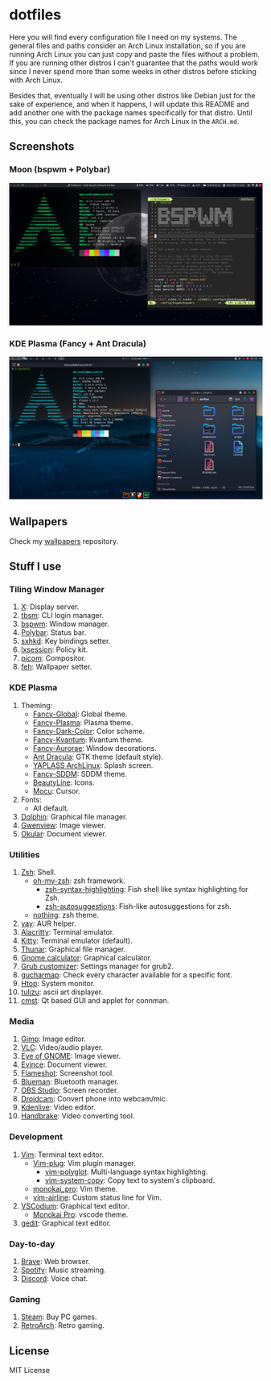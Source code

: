 # dotfiles

Here you will find every configuration file I need on my systems. The general files and paths consider an Arch Linux installation, so if you are running Arch Linux you can just copy and paste the files without a problem. If you are running other distros I can't guarantee that the paths would work since I never spend more than some weeks in other distros before sticking with Arch Linux.

Besides that, eventually I will be using other distros like Debian just for the sake of experience, and when it happens, I will update this README and add another one with the package names specifically for that distro. Until this, you can check the package names for Arch Linux in the `ARCH.md`.

## Screenshots

### Moon (bspwm + Polybar)

![bspwm](https://raw.githubusercontent.com/marcosdly/dotfiles/master/screenshots/bspwm-moon-02.png)

### KDE Plasma (Fancy + Ant Dracula) 

![plasma](https://raw.githubusercontent.com/marcosdly/dotfiles/master/screenshots/plasma-fancy-02.png)

## Wallpapers

Check my [wallpapers](https://github.com/marcosdly/wallpapers) repository.

## Stuff I use

### Tiling Window Manager

1. [X](https://www.x.org/wiki/): Display server.
2. [tbsm](https://loh-tar.github.io/tbsm/): CLI login manager.
3. [bspwm](https://github.com/baskerville/bspwm): Window manager.
4. [Polybar](https://github.com/polybar/polybar): Status bar.
5. [sxhkd](https://github.com/baskerville/sxhkd): Key bindings setter.
6. [lxsession](https://wiki.lxde.org/en/LXSession): Policy kit.
7. [picom](https://github.com/yshui/picom): Compositor.
8. [feh](https://feh.finalrewind.org/): Wallpaper setter.

### KDE Plasma

1. Theming:
    * [Fancy-Global](https://store.kde.org/p/1598652): Global theme.
    * [Fancy-Plasma](https://www.pling.com/p/1598649): Plasma theme.
    * [Fancy-Dark-Color](https://store.kde.org/p/1598635): Color scheme.
    * [Fancy-Kvantum](https://www.pling.com/p/1598643): Kvantum theme.
    * [Fancy-Aurorae](https://store.kde.org/p/1598633): Window decorations.
    * [Ant Dracula](https://www.pling.com/p/1099856): GTK theme (default style).
    * [YAPLASS ArchLinux](https://www.pling.com/p/1477196): Splash screen.
    * [Fancy-SDDM](https://store.kde.org/p/1598626): SDDM theme.
    * [BeautyLine](https://www.pling.com/p/1425426): Icons.
    * [Mocu](https://www.pling.com/p/1526606): Cursor.
2. Fonts:
    * All default.
3. [Dolphin](https://apps.kde.org/dolphin/): Graphical file manager.
4. [Gwenview](https://apps.kde.org/gwenview/): Image viewer.
5. [Okular](https://apps.kde.org/okular/): Document viewer.

### Utilities

1. [Zsh](https://zsh.sourceforge.io/): Shell.
    * [oh-my-zsh](https://github.com/ohmyzsh/ohmyzsh/): zsh framework.
      * [zsh-syntax-highlighting](https://github.com/zsh-users/zsh-syntax-highlighting): Fish shell like syntax highlighting for Zsh.
      * [zsh-autosuggestions](https://github.com/zsh-users/zsh-autosuggestions): Fish-like autosuggestions for zsh.
    * [nothing](https://github.com/eendroroy/nothing): zsh theme.
2. [yay](https://github.com/Jguer/yay): AUR helper.
3. [Alacritty](https://github.com/alacritty/alacritty): Terminal emulator.
4. [Kitty](https://sw.kovidgoyal.net/kitty/): Terminal emulator (default).
5. [Thunar](https://docs.xfce.org/xfce/thunar/start): Graphical file manager.
6. [Gnome calculator](https://wiki.gnome.org/Apps/Calculator): Graphical calculator.
7. [Grub customizer](https://github.com/mdeguzis/grub-customizer): Settings manager for grub2.
8. [gucharmap](https://wiki.gnome.org/Apps/Gucharmap): Check every character available for a specific font.
9. [Htop](https://htop.dev/): System monitor.
10. [tulizu](https://loh-tar.github.io/tulizu/): ascii art displayer.
11. [cmst](https://github.com/andrew-bibb/cmst): Qt based GUI and applet for connman.

### Media

1. [Gimp](https://www.gimp.org/): Image editor.
2. [VLC](https://www.videolan.org/vlc/): Video/audio player.
3. [Eye of GNOME](https://wiki.gnome.org/Apps/EyeOfGnome): Image viewer.
4. [Evince](https://wiki.gnome.org/Apps/Evince): Document viewer.
5. [Flameshot](https://flameshot.org/): Screenshot tool.
6. [Blueman](https://github.com/blueman-project/blueman): Bluetooth manager.
7. [OBS Studio](https://obsproject.com/): Screen recorder.
8. [Droidcam](https://www.dev47apps.com/): Convert phone into webcam/mic.
9. [Kdenlive](https://kdenlive.org/en/): Video editor.
10. [Handbrake](https://handbrake.fr/): Video converting tool.

### Development

1. [Vim](https://github.com/vim/vim): Terminal text editor.
    * [Vim-plug](https://github.com/junegunn/vim-plug): Vim plugin manager.
      * [vim-polyglot](https://github.com/sheerun/vim-polyglot): Multi-language syntax highlighting.
      * [vim-system-copy](https://github.com/christoomey/vim-system-copy): Copy text to system's clipboard.
    * [monokai_pro](https://github.com/Erichain/vim-monokai-pro): Vim theme.
    * [vim-airline](https://github.com/vim-airline/vim-airline): Custom status line for Vim.
2. [VSCodium](https://vscodium.com/): Graphical text editor.
    * [Monokai Pro](https://monokai.pro/): vscode theme.
3. [gedit](https://wiki.gnome.org/Apps/Gedit): Graphical text editor.

### Day-to-day

1. [Brave](https://brave.com/): Web browser.
2. [Spotify](https://www.spotify.com/br/): Music streaming.
3. [Discord](https://discord.com/): Voice chat.

### Gaming

1. [Steam](https://store.steampowered.com/): Buy PC games.
2. [RetroArch](https://www.retroarch.com/): Retro gaming.

## License

MIT License
